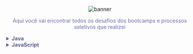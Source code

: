 <!--Banner session-->
<p align="center">
  <img src="https://drive.google.com/uc?export=view&id=1TKs1A68KgYxwZ46ckXZL-S1plAAQmMxO" alt="banner">
</p>

<!--About session-->

<p align="center"  style="color: #6D6DAA";>Aqui você vai encontrar todos os desafios dos bootcamps e processos seletivos que realizei</p>


<!-- Java -->
<details>
    <summary style="color: #5C5C8F;"><strong>Java</strong></summary>
    <br />
    <div align="left">
        <!-- Introdução a Programação em Java -->
        <table>
            <tr>
                <th colspan="4" style="background-color: #AF9ACE; color: white; ">Desafios Iniciante Java</th>
            </tr>
            </tr>
            <tr>
                <th style="color:#6D6DAA;">ID</th>
                <th style="color:#6D6DAA;">Desafio</th>
                <th style="color:#6D6DAA;">Solução</th>
                <th style="color:#6D6DAA;">Status</th>
            </tr>
            <tr>
                <td align="center">1</td>
                <td>Bob Conduite</td>
                <td><a href="https://github.com/carlaleticia/CodeChallenges/blob/main/Java/bob%20conduite.java">Código</a></td>
                <td align="center">✅</td>
            </tr>
            <tr>
                <td align="center">2</td>
                <td>Pneu</td>
                <td><a href="https://github.com/carlaleticia/CodeChallenges/blob/main/Java/pneu.java">Código</a></td>
                <td align="center">✅</td>
            </tr>
            <tr>
                <td align="center">3</td>
                <td>Reservatório de Mel</td>
                <td><a href="https://github.com/carlaleticia/CodeChallenges/blob/main/Java/reservatoriomel.java">Código</a></td>
                <td align="center">✅</td>
            </tr>
        </table>
    </div>
</details>

<!-- JavaScript -->
<details>
    <summary style="color: #5C5C8F"><strong>JavaScript</strong></summary>
    <br />
    <div align="left">
        <!-- Desafios JavaScript -->
        <table
            <tr>
                <th colspan="4" style="background-color: #AF9ACE; color: white; ">Desafios Iniciante JavaScript</th>
            </tr>
            </tr>
            <tr>
                <th style="color:#6D6DAA;">ID</th>
                <th style="color:#6D6DAA;">Desafio</th>
                <th style="color:#6D6DAA;">Solução</th>
                <th style="color:#6D6DAA;">Status</th>
            </tr>
            <tr>
                <td align="center">1</td>
                <td>Andando no Tempo</td>
                <td><a href="https://github.com/carlaleticia/CodeChallenges/blob/main/JavaScript/andandoNoTempo.js">Código</a></td>
                <td align="center">✅</td>
            </tr>
            <tr>
                <td align="center">2</td>
                <td>Animais</td>
                <td><a href="https://github.com/carlaleticia/CodeChallenges/blob/main/JavaScript/animal.js">Código</a></td>
                <td align="center">✅</td>
            </tr>
            <tr>
                <td align="center">3</td>
                <td>DDD</td>
                <td><a href="https://github.com/carlaleticia/CodeChallenges/blob/main/JavaScript/ddd.js">Código</a></td>
                <td align="center">✅</td>
            </tr>
            <tr>
                <td align="center">4</td>
                <td>Esfera</td>
                <td><a href="https://github.com/carlaleticia/CodeChallenges/blob/main/JavaScript/esfera.js">Código</a></td>
                <td align="center">✅</td>
            </tr>
            <tr>
                <td align="center">5</td>
                <td>Guilherme e suas pipas</td>
                <td><a href="https://github.com/carlaleticia/CodeChallenges/blob/main/JavaScript/pipas.js">Código</a></td>
                <td align="center">✅</td>
            </tr>
            <tr>
                <td align="center">6</td>
                <td>Poligonos</td>
                <td><a href="https://github.com/carlaleticia/CodeChallenges/blob/main/JavaScript/poligonos.js">Código</a></td>
                <td align="center">✅</td>
            </tr>
            <tr>
                <td align="center">7</td>
                <td>Quadrado de 2</td>
                <td><a href="https://github.com/carlaleticia/CodeChallenges/blob/main/JavaScript/quadrado2.js">Código</a></td>
                <td align="center">✅</td>
            </tr>
            <tr>
                <td align="center">8</td>
                <td>Resto de 2</td>
                <td><a href="https://github.com/carlaleticia/CodeChallenges/blob/main/JavaScript/resto2.js">Código</a></td>
                <td align="center">✅</td>
            </tr>
            <tr>
                <td align="center">9</td>
                <td>Tomadas</td>
                <td><a href="https://github.com/carlaleticia/CodeChallenges/blob/main/JavaScript/tomadas.js">Código</a></td>
                <td align="center">✅</td>
            </tr>
        </table>
    </div>
</details>
